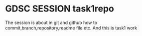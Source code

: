 # GDSC SESSION task1repo
The session is about in git and github how to commit,branch,repository,readme file etc.
And this is task1 work

